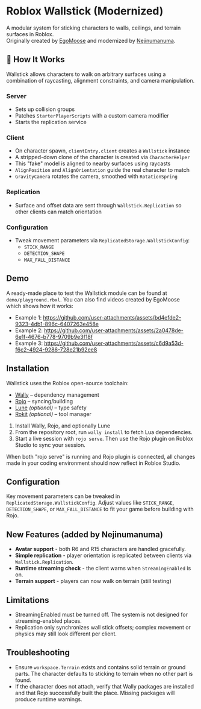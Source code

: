 # Roblox Wallstick (Modernized)
A modular system for sticking characters to walls, ceilings, and terrain surfaces in Roblox.  
Originally created by [EgoMoose](https://github.com/EgoMoose) and modernized by [Nejinumanuma](https://github.com/ElijahLuis).

## 🧠 How It Works
Wallstick allows characters to walk on arbitrary surfaces using a combination of raycasting, alignment constraints, and camera manipulation.

### Server
- Sets up collision groups
- Patches `StarterPlayerScripts` with a custom camera modifier
- Starts the replication service

### Client
- On character spawn, `clientEntry.client` creates a `Wallstick` instance
- A stripped-down clone of the character is created via `CharacterHelper`
- This "fake" model is aligned to nearby surfaces using raycasts
- `AlignPosition` and `AlignOrientation` guide the real character to match
- `GravityCamera` rotates the camera, smoothed with `RotationSpring`

### Replication
- Surface and offset data are sent through `Wallstick.Replication` so other clients can match orientation

### Configuration
- Tweak movement parameters via `ReplicatedStorage.WallstickConfig`:
  - `STICK_RANGE`
  - `DETECTION_SHAPE`
  - `MAX_FALL_DISTANCE`

## Demo
A ready-made place to test the Wallstick module can be found at `demo/playground.rbxl`. 
You can also find videos created by EgoMoose which shows how it works:
- Example 1: https://github.com/user-attachments/assets/bd4efde2-9323-4db1-896c-6407263e458e
- Example 2: https://github.com/user-attachments/assets/2a0478de-6e1f-4676-b778-9709b9e3f18f
- Example 3: https://github.com/user-attachments/assets/c6d9a53d-f6c2-4924-9286-728e21b92ee8

## Installation
Wallstick uses the Roblox open-source toolchain:

- [Wally](https://github.com/UpliftGames/wally) – dependency management  
- [Rojo](https://rojo.space) – syncing/building  
- [Lune](https://lune-lang.org) *(optional)* – type safety  
- [Rokit](https://github.com/LPGhatguy/rokit) *(optional)* – tool manager

1. Install Wally, Rojo, and optionally Lune
2. From the repository root, run `wally install` to fetch Lua dependencies. 
3. Start a live session with `rojo serve`. Then use the Rojo plugin on Roblox Studio to sync your session. 

When both "rojo serve" is running and Rojo plugin is connected, all changes made in your coding environment should now reflect in Roblox Studio. 

## Configuration
Key movement parameters can be tweaked in `ReplicatedStorage.WallstickConfig`.
Adjust values like `STICK_RANGE`, `DETECTION_SHAPE`, or `MAX_FALL_DISTANCE` to fit your game before building with Rojo.

## New Features (added by Nejinumanuma)
* **Avatar support** - both R6 and R15 characters are handled gracefully.
* **Simple replication** - player orientation is replicated between clients via `Wallstick.Replication`.
* **Runtime streaming check** - the client warns when `StreamingEnabled` is on.
* **Terrain support** - players can now walk on terrain (still testing)

## Limitations
* StreamingEnabled must be turned off. The system is not designed for streaming-enabled places.
* Replication only synchronizes wall stick offsets; complex movement or physics may still look different per client.

## Troubleshooting
* Ensure `workspace.Terrain` exists and contains solid terrain or ground parts. The character defaults to sticking to terrain when no other part is found.
* If the character does not attach, verify that Wally packages are installed and that Rojo successfully built the place. Missing packages will produce runtime warnings.

